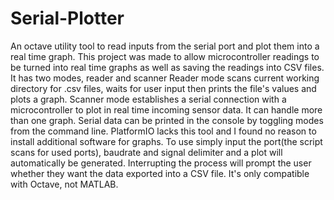 # Serial-Plotter
An octave utility tool to read inputs from the serial port and plot them into a real time graph.
This project was made to allow microcontroller readings to be turned into real time graphs as well as saving the readings into CSV files.
It has two modes, reader and scanner
Reader mode scans current working directory for .csv files, waits for user input then prints the file's values and plots a graph.
Scanner mode establishes a serial connection with a microcontroller to plot in real time incoming sensor data.
It can handle more than one graph.
Serial data can be printed in the console by toggling modes from the command line.
PlatformIO lacks this tool and I found no reason to install additional software for graphs.
To use simply input the port(the script scans for used ports), baudrate and signal delimiter and a plot will automatically be generated.
Interrupting the process will prompt the user whether they want the data exported into a CSV file.
It's only compatible with Octave, not MATLAB.

